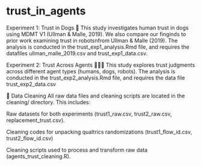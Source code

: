 # trust_in_agents

Experiment 1: Trust in Dogs 🐶
This study investigates human trust in dogs using MDMT V1 (Ullman & Malle, 2019). We also compare our finginds to prior work examining trust in robotsnfrom Ullman & Malle (2019). The analysis is conducted in the trust_exp1_analysis.Rmd file, and requires the datafiles ullman_malle_2019.csv and trust_exp1_data.csv.

Experiment 2: Trust Across Agents 🐶🤖🧑
This study explores trust judgments across different agent types (humans, dogs, robots). The analysis is conducted in the trust_exp2_analysis.Rmd file, and requires the data file trust_exp2_data.csv

🧹 Data Cleaning
All raw data files and cleaning scripts are located in the cleaning/ directory. This includes:

Raw datasets for both experiments (trust1_raw.csv, trust2_raw.csv, replacement_trust.csv).

Cleaning codes for unpacking qualtrics randomizations (trust1_flow_id.csv, trust2_flow_id.csv)

Cleaning scripts used to process and transform raw data (agents_trust_cleaning.R).
